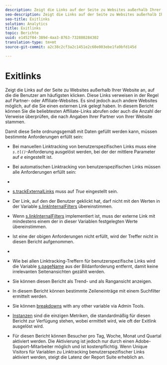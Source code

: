 ```yaml
---
description: Zeigt die Links auf der Seite zu Websites außerhalb Ihrer Website an, auf die die Benutzer am häufigsten klicken. Diese Links verweisen in der Regel auf Partner- oder Affiliate-Websites. Es sind jedoch auch andere Websites möglich, auf die Sie einen externen Link gelegt haben. In diesem Bericht können Sie die beliebtesten Affiliate-Links abrufen oder auch die Anzahl der Verweise überprüfen, die nach Angaben Ihrer Partner von Ihrer Website stammen.
seo-description: Zeigt die Links auf der Seite zu Websites außerhalb Ihrer Website an, auf die die Benutzer am häufigsten klicken. Diese Links verweisen in der Regel auf Partner- oder Affiliate-Websites. Es sind jedoch auch andere Websites möglich, auf die Sie einen externen Link gelegt haben. In diesem Bericht können Sie die beliebtesten Affiliate-Links abrufen oder auch die Anzahl der Verweise überprüfen, die nach Angaben Ihrer Partner von Ihrer Website stammen.
seo-title: Exitlinks
solution: Analytics
title: Exitlinks
topic: Berichte
uuid: e1452f04-389d-4aa3-8763-732880284302
translation-type: tm+mt
source-git-commit: a2c38c2cf3a2c1451e2c60e003ebe1fa9bfd145d

---
```



# Exitlinks

Zeigt die Links auf der Seite zu Websites außerhalb Ihrer Website an, auf die die Benutzer am häufigsten klicken. Diese Links verweisen in der Regel auf Partner- oder Affiliate-Websites. Es sind jedoch auch andere Websites möglich, auf die Sie einen externen Link gelegt haben. In diesem Bericht können Sie die beliebtesten Affiliate-Links abrufen oder auch die Anzahl der Verweise überprüfen, die nach Angaben Ihrer Partner von Ihrer Website stammen.

Damit diese Seite ordnungsgemäß mit Daten gefüllt werden kann, müssen bestimmte Anforderungen erfüllt sein:

* Bei manuellen Linktracking von benutzerspezifischen Links muss eine *`s.tl()`*-Anforderung ausgelöst werden, bei der der mittlere Parameter auf *e* eingestellt ist.

* Bei automatischen Linktracking von benutzerspezifischen Links müssen alle Anforderungen erfüllt sein:
* 

   * [s.trackExternalLinks](https://marketing.adobe.com/resources/help/en_US/sc/implement/c_trackexlinks.html) muss auf *True* eingestellt sein.

   * Der Link, auf den der Benutzer geklickt hat, darf nicht mit den Werten in der Variable [s.linkInternalFilters](https://marketing.adobe.com/resources/help/en_US/sc/implement/c_linkinfilters.html) übereinstimmen.
   * Wenn [s.linkInternalFilters](https://marketing.adobe.com/resources/help/en_US/sc/implement/c_linkinfilters.html) implementiert ist, muss der externe Link mit mindestens einem der in dieser Variablen festgelegten Werte übereinstimmen.

* Ist eine der obigen Anforderungen nicht erfüllt, wird der Treffer nicht in diesen Bericht aufgenommen.

* 
* Wie bei allen Linktracking-Treffern für benutzerspezifische Links wird die Variable [s.pageName](https://marketing.adobe.com/resources/help/en_US/sc/implement/c_pagename.html) aus der Bildanforderung entfernt, damit keine irrelevanten Seitenansichten gezählt werden.
* Sie können diesen Bericht als Trend- und als Rangansicht anzeigen.
* In diesem Bericht können bestimmte Zeileneinträge mit einem Suchfilter ermittelt werden.
* Sie können [breakdowns](/help/analyze/reports-analytics/reports-customize/breakdowns.md) with any other variable via Admin Tools.
* [Instanzen](../../../components/c-variables/c-metrics/metrics-instance.md#concept_E3D0FEC81E1F4987B39CC467F19FFCFF) sind die einzigen Metriken, die standardmäßig für diesen Bericht zur Verfügung stehen, wobei ermittelt wird, wie oft der Exitlink ausgelöst wird.
* Für diesen Bericht können Besucher pro Tag, Woche, Monat und Quartal aktiviert werden. Die Aktivierung ist jedoch nur durch einen Adobe-Support-Mitarbeiter möglich und ist kostenpflichtig. Wenn Unique Visitors für Variablen zu Linktracking benutzerspezifischer Links aktiviert werden, steigt die Latenz der Report Suite erheblich an.

